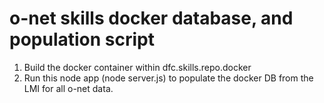 # o-net skills docker database, and population script
1. Build the docker container within dfc.skills.repo.docker
2. Run this node app (node server.js) to populate the docker DB from the LMI for all o-net data.
